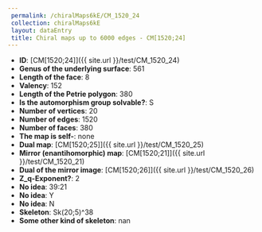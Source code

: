 ```yaml
--- 
 permalink: /chiralMaps6kE/CM_1520_24 
 collection: chiralMaps6kE
 layout: dataEntry
 title: Chiral maps up to 6000 edges - CM[1520;24]
---
```


- **ID**: [CM[1520;24]]({{ site.url }}/test/CM_1520_24)
- **Genus of the underlying surface**: 561
- **Length of the face**: 8
- **Valency**: 152
- **Length of the Petrie polygon**: 380
- **Is the automorphism group solvable?**: S
- **Number of vertices**: 20
- **Number of edges**: 1520
- **Number of faces**: 380
- **The map is self-**: none
- **Dual map**: [CM[1520;25]]({{ site.url }}/test/CM_1520_25)
- **Mirror (enantihomorphic) map**: [CM[1520;21]]({{ site.url }}/test/CM_1520_21)
- **Dual of the mirror image**: [CM[1520;26]]({{ site.url }}/test/CM_1520_26)
- **Z_q-Exponent?**: 2
- **No idea**:  39:21
- **No idea**: Y
- **No idea**: N
- **Skeleton**: Sk(20;5)^38
- **Some other kind of skeleton**: nan

